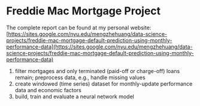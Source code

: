 # Freddie Mac Mortgage Project
The complete report can be found at my personal website: [https://sites.google.com/nyu.edu/mengzhehuang/data-science-projects/freddie-mac-mortgage-default-prediction-using-monthly-performance-data](https://sites.google.com/nyu.edu/mengzhehuang/data-science-projects/freddie-mac-mortgage-default-prediction-using-monthly-performance-data) 
1) filter mortgages and only terminated (paid-off or charge-off) loans remain; preprocess data, e.g., handle missing values
2) create windowed (time series) dataset for monthly-update performance data and economic factors
3) build, train and evaluate a neural network model
